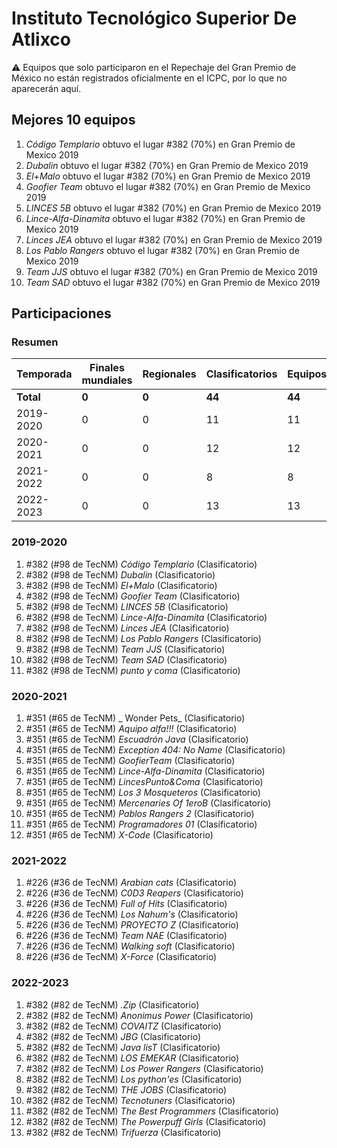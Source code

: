 # Instituto Tecnológico Superior De Atlixco

:warning: Equipos que solo participaron en el Repechaje del Gran Premio de México no están registrados oficialmente en el ICPC, por lo que no aparecerán aquí.

## Mejores 10 equipos

1. _Código Templario_ obtuvo el lugar #382 (70%) en Gran Premio de Mexico 2019
1. _Dubalin_ obtuvo el lugar #382 (70%) en Gran Premio de Mexico 2019
1. _El+Malo_ obtuvo el lugar #382 (70%) en Gran Premio de Mexico 2019
1. _Goofier Team_ obtuvo el lugar #382 (70%) en Gran Premio de Mexico 2019
1. _LINCES 5B_ obtuvo el lugar #382 (70%) en Gran Premio de Mexico 2019
1. _Lince-Alfa-Dinamita_ obtuvo el lugar #382 (70%) en Gran Premio de Mexico 2019
1. _Linces JEA_ obtuvo el lugar #382 (70%) en Gran Premio de Mexico 2019
1. _Los Pablo Rangers_ obtuvo el lugar #382 (70%) en Gran Premio de Mexico 2019
1. _Team JJS_ obtuvo el lugar #382 (70%) en Gran Premio de Mexico 2019
1. _Team SAD_ obtuvo el lugar #382 (70%) en Gran Premio de Mexico 2019

## Participaciones

### Resumen

| Temporada | Finales mundiales | Regionales | Clasificatorios | Equipos |
| --- | --- | --- | --- | --- |
| **Total** | **0** | **0** | **44** | **44** |
| 2019-2020 | 0 | 0 | 11 | 11 |
| 2020-2021 | 0 | 0 | 12 | 12 |
| 2021-2022 | 0 | 0 | 8 | 8 |
| 2022-2023 | 0 | 0 | 13 | 13 |

### 2019-2020

1. #382 (#98 de TecNM) _Código Templario_ (Clasificatorio)
1. #382 (#98 de TecNM) _Dubalin_ (Clasificatorio)
1. #382 (#98 de TecNM) _El+Malo_ (Clasificatorio)
1. #382 (#98 de TecNM) _Goofier Team_ (Clasificatorio)
1. #382 (#98 de TecNM) _LINCES 5B_ (Clasificatorio)
1. #382 (#98 de TecNM) _Lince-Alfa-Dinamita_ (Clasificatorio)
1. #382 (#98 de TecNM) _Linces JEA_ (Clasificatorio)
1. #382 (#98 de TecNM) _Los Pablo Rangers_ (Clasificatorio)
1. #382 (#98 de TecNM) _Team JJS_ (Clasificatorio)
1. #382 (#98 de TecNM) _Team SAD_ (Clasificatorio)
1. #382 (#98 de TecNM) _punto y coma_ (Clasificatorio)

### 2020-2021

1. #351 (#65 de TecNM) _ Wonder Pets_ (Clasificatorio)
1. #351 (#65 de TecNM) _Aquipo alfa!!!_ (Clasificatorio)
1. #351 (#65 de TecNM) _Escuadrón Java_ (Clasificatorio)
1. #351 (#65 de TecNM) _Exception 404: No Name_ (Clasificatorio)
1. #351 (#65 de TecNM) _GoofierTeam_ (Clasificatorio)
1. #351 (#65 de TecNM) _Lince-Alfa-Dinamita_ (Clasificatorio)
1. #351 (#65 de TecNM) _LincesPunto&Coma_ (Clasificatorio)
1. #351 (#65 de TecNM) _Los 3 Mosqueteros_ (Clasificatorio)
1. #351 (#65 de TecNM) _Mercenaries Of 1eroB_ (Clasificatorio)
1. #351 (#65 de TecNM) _Pablos Rangers 2_ (Clasificatorio)
1. #351 (#65 de TecNM) _Programadores 01_ (Clasificatorio)
1. #351 (#65 de TecNM) _X-Code_ (Clasificatorio)

### 2021-2022

1. #226 (#36 de TecNM) _Arabian cats_ (Clasificatorio)
1. #226 (#36 de TecNM) _C0D3 Reapers_ (Clasificatorio)
1. #226 (#36 de TecNM) _Full of Hits_ (Clasificatorio)
1. #226 (#36 de TecNM) _Los Nahum's_ (Clasificatorio)
1. #226 (#36 de TecNM) _PROYECTO Z_ (Clasificatorio)
1. #226 (#36 de TecNM) _Team NAE_ (Clasificatorio)
1. #226 (#36 de TecNM) _Walking soft_ (Clasificatorio)
1. #226 (#36 de TecNM) _X-Force_ (Clasificatorio)

### 2022-2023

1. #382 (#82 de TecNM) _.Zip_ (Clasificatorio)
1. #382 (#82 de TecNM) _Anonimus Power_ (Clasificatorio)
1. #382 (#82 de TecNM) _COVAITZ_ (Clasificatorio)
1. #382 (#82 de TecNM) _JBG_ (Clasificatorio)
1. #382 (#82 de TecNM) _Java lisT_ (Clasificatorio)
1. #382 (#82 de TecNM) _LOS EMEKAR_ (Clasificatorio)
1. #382 (#82 de TecNM) _Los Power Rangers_ (Clasificatorio)
1. #382 (#82 de TecNM) _Los python'es_ (Clasificatorio)
1. #382 (#82 de TecNM) _THE JOBS_ (Clasificatorio)
1. #382 (#82 de TecNM) _Tecnotuners_ (Clasificatorio)
1. #382 (#82 de TecNM) _The Best Programmers_ (Clasificatorio)
1. #382 (#82 de TecNM) _The Powerpuff Girls_ (Clasificatorio)
1. #382 (#82 de TecNM) _Trifuerza_ (Clasificatorio)



